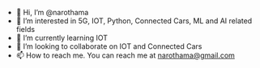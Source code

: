 - 👋 Hi, I’m @narothama
- 👀 I’m interested in 5G, IOT, Python, Connected Cars, ML and AI related fields
- 🌱 I’m currently learning IOT
- 💞️ I’m looking to collaborate on IOT and Connected Cars
- 📫 How to reach me. You can reach me at narothama@gmail.com

<!---
narothama/narothama is a ✨ special ✨ repository because its `README.md` (this file) appears on your GitHub profile.
You can click the Preview link to take a look at your changes.
--->
